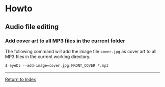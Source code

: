 # Howto

## Audio file editing

### Add cover art to all MP3 files in the current folder

The following command will add the image file `cover.jpg` as cover art to all MP3 files in the current working directory.

```console
$ eyeD3 --add-image=cover.jpg:FRONT_COVER *.mp3
```

---
[Return to Index](../README.md)

